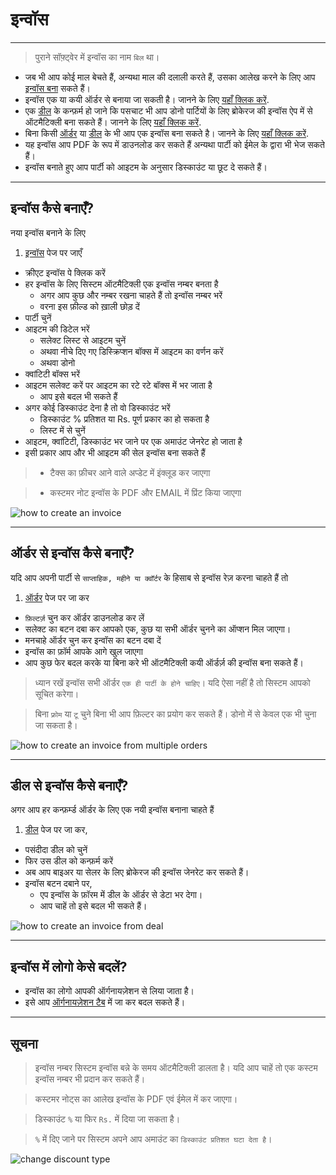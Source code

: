 # इन्वॉस 
---

> पुराने सॉफ़्ट्वेर में इन्वॉस का नाम `बिल` था।

* जब भी आप कोई माल बेचते हैं, अन्यथा माल की दलाली करते हैं, उसका आलेख करने के लिए आप [इन्वॉस बना](#virgininvoice) सकते हैं।
* इन्वॉस एक या कयी ऑर्डर से बनाया जा सकती है। जानने के लिए [यहाँ क्लिक करें](#orderinvoice).
* एक [डील](../deal/readme.md) के कन्फ़र्म हो जाने कि पसचाट भी आप डोनो पार्टियों के लिए ब्रोकेरज की इन्वॉस ऐप में से ऑटमैटिक्ली बना सकते हैं। जानने के लिए [यहाँ क्लिक करें](#dealinvoice).
* बिना किसी [ऑर्डर](../order/readme.md) या [डील](../deal/readme.md) के भी आप एक इन्वॉस बना सकते है। जानने के लिए [यहाँ क्लिक करें](#virgininvoice).
* यह इन्वॉस आप PDF के रूप में डाउनलोड कर सकते हैं अन्यथा पार्टी को ईमेल के द्वारा भी भेज सकते हैं।
* इन्वॉस बनाते हुए आप पार्टी को आइटम के अनुसार डिस्काउंट या छूट दे सकते हैं।

---

## इन्वॉस कैसे बनाएँ? <a name="virgininvoice"></a>

  नया इन्वॉस बनाने के लिए 

  1. [इन्वॉस](https://business.umun.in/#/home/invoices/Invoice/ecp) पेज पर जाएँ 
  * क्रीएट इन्वॉस पे क्लिक करें 
  * हर इन्वॉस के लिए सिस्टम ऑटमैटिक्ली एक इन्वॉस नम्बर बनता है  
    * अगर आप कुछ और नम्बर रखना चाहते हैं तो इन्वॉस नम्बर भरें 
    * वरना इस फ़ील्ड को ख़ाली छोड़ दें 
  * पार्टी चुनें 
  * आइटम की डिटेल भरें 
    * सलेक्ट लिस्ट से आइटम चुनें 
    * अथवा नीचे दिए गए डिस्क्रिप्शन बॉक्स में आइटम का वर्णन करें 
    * अथवा डोनो 
  * क्वांटिटी बॉक्स भरें 
  * आइटम सलेक्ट करें पर आइटम का रटे रटे बॉक्स में भर जाता है 
    * आप इसे बदल भी सकते हैं 
  * अगर कोई डिस्काउंट देना है तो वो डिस्काउंट भरें 
    * डिस्काउंट % प्रतिशत या Rs. पूर्ण प्रकार का हो सकता है 
    * लिस्ट में से चुनें 
  * आइटम, क्वांटिटी, डिस्काउंट भर जाने पर एक अमाउंट जेनरेट हो जाता है
  * इसी प्रकार आप और भी आइटम की सेल इन्वॉस बना सकते हैं 


> * टैक्स का फ़ीचर आने वाले अप्डेट में इंक्लूड कर जाएगा 


> * कस्टमर नोट इन्वॉस के PDF और EMAIL में प्रिंट किया जाएगा



![how to create an invoice](./../../resources/new%20invoice%20virgin.gif)

---

## ऑर्डर से इन्वॉस कैसे बनाएँ? <a name="orderinvoice"></a>
 यदि आप अपनी पार्टी से `साप्ताहिक, महीने या क्वॉर्टर` के हिसाब से इन्वॉस रेज़ करना चाहते हैं तो 

   1. <a href="https://business.umun.in/#/home/order/ItemOrder/ecp" target="_blank">ऑर्डर</a> पेज पर जा कर 
   * `फ़िल्टर्ज़` चुन कर ऑर्डर डाउनलोड कर लें 
   * सलेक्ट का बटन दबा कर आपको एक, कुछ या सभी ऑर्डर चुनने का ऑप्शन मिल जाएगा।
   * मनचाहे ऑर्डर चुन कर इन्वॉस का बटन दबा दें 
   * इन्वॉस का फ़ॉर्म आपके आगे खुल जाएगा
   * आप कुछ फेर बदल करके या बिना करे भी ऑटमैटिक्ली कयी ऑर्डर्ज़ की इन्वॉस बना सकते हैं।

> ध्यान रखें इन्वॉस सभी ऑर्डर `एक ही पार्टी के होने चाहिए`।
> यदि ऐसा नहीं है तो सिस्टम आपको सूचित करेगा।

> बिना `फ़्रोम` या `टू` चुने बिना भी आप फ़िल्टर का प्रयोग कर सकते हैं। डोनो में से केवल एक भी चुना जा सकता है।


![how to create an invoice from multiple orders](./../../resources/newinvoice%20-%20multiple%20orders.gif)

---

## डील से इन्वॉस कैसे बनाएँ? <a name="dealinvoice"></a>

  अगर आप हर कन्फ़र्म्ड ऑर्डर के लिए एक नयी इन्वॉस बनाना चाहते हैं 

  1. <a href="https://business.umun.in/#/home/deals/Deal/ecp" target="_blank">डील</a> पेज पर जा कर, 
  * पसंदीदा डील को चुनें 
  * फिर उस डील को कन्फ़र्म करें 
  * अब आप बाइअर या सेलर के लिए ब्रोकेरज की इन्वॉस जेनरेट कर सकते हैं।
  * इन्वॉस बटन दबाने पर, 
    * एप इन्वॉस के फ़ॉरम में डील के ऑर्डर से डेटा भर देगा। 
    * आप चाहें तो इसे बदल भी सकते हैं।

![how to create an invoice from deal](./../../resources/newinvoice%20-%20single%20order.gif)

---



## इन्वॉस में लोगो केसे बदलें?

* इन्वॉस का लोगो आपकी ऑर्गनायज़ेशन से लिया जाता है।
* इसे आप <a href="https://business.umun.in/#/home/o/Organization/ecp" target="_blank">ऑर्गनायज़ेशन टैब</a>  में जा कर बदल सकते हैं।

---
## सूचना 

> इन्वॉस नम्बर सिस्टम इन्वॉस बन्ने के समय ऑटमैटिक्ली डालता है।
> यदि आप चाहें तो एक कस्टम इन्वॉस नम्बर भी प्रदान कर सकते हैं।

> कस्टमर नोट्स का आलेख इन्वॉस के PDF एवं ईमेल में कर जाएगा।

> डिस्काउंट `%` या फिर `Rs.` में दिया जा सकता है। 

> `%` में दिए जाने पर सिस्टम अपने आप अमाउंट का `डिस्काउंट प्रतिशत घटा देता है`।

![change discount type](../../resources/dicount%20focus.png)
